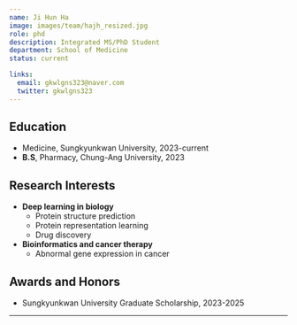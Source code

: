 ```yaml
---
name: Ji Hun Ha
image: images/team/hajh_resized.jpg
role: phd
description: Integrated MS/PhD Student
department: School of Medicine
status: current

links:
  email: gkwlgns323@naver.com
  twitter: gkwlgns323
---
```


## **Education**

* Medicine, Sungkyunkwan University, 2023-current
* **B.S**, Pharmacy, Chung-Ang University, 2023
  
## **Research Interests**

* **Deep learning in biology**
    - Protein structure prediction
    - Protein representation learning
    - Drug discovery
* **Bioinformatics and cancer therapy**
    - Abnormal gene expression in cancer

## **Awards and Honors**

* Sungkyunkwan University Graduate Scholarship, 2023-2025

---


